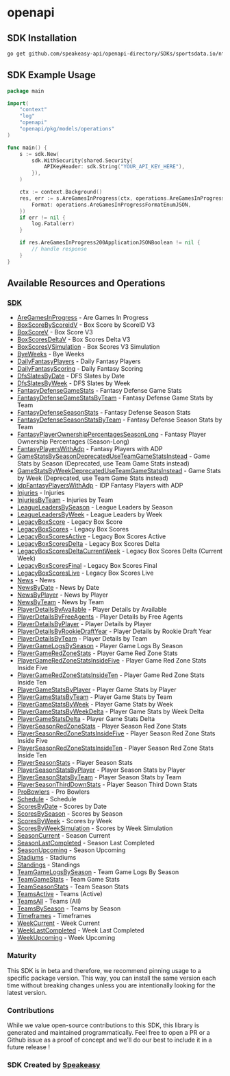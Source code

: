 # openapi

<!-- Start SDK Installation -->
## SDK Installation

```bash
go get github.com/speakeasy-api/openapi-directory/SDKs/sportsdata.io/nfl-v3-stats/1.0/go
```
<!-- End SDK Installation -->

## SDK Example Usage
<!-- Start SDK Example Usage -->
```go
package main

import(
	"context"
	"log"
	"openapi"
	"openapi/pkg/models/operations"
)

func main() {
    s := sdk.New(
        sdk.WithSecurity(shared.Security{
            APIKeyHeader: sdk.String("YOUR_API_KEY_HERE"),
        }),
    )

    ctx := context.Background()
    res, err := s.AreGamesInProgress(ctx, operations.AreGamesInProgressRequest{
        Format: operations.AreGamesInProgressFormatEnumJSON,
    })
    if err != nil {
        log.Fatal(err)
    }

    if res.AreGamesInProgress200ApplicationJSONBoolean != nil {
        // handle response
    }
}
```
<!-- End SDK Example Usage -->

<!-- Start SDK Available Operations -->
## Available Resources and Operations

### [SDK](docs/sdk/README.md)

* [AreGamesInProgress](docs/sdk/README.md#aregamesinprogress) - Are Games In Progress
* [BoxScoreByScoreidV](docs/sdk/README.md#boxscorebyscoreidv) - Box Score by ScoreID V3
* [BoxScoreV](docs/sdk/README.md#boxscorev) - Box Score V3
* [BoxScoresDeltaV](docs/sdk/README.md#boxscoresdeltav) - Box Scores Delta V3
* [BoxScoresVSimulation](docs/sdk/README.md#boxscoresvsimulation) - Box Scores V3 Simulation
* [ByeWeeks](docs/sdk/README.md#byeweeks) - Bye Weeks
* [DailyFantasyPlayers](docs/sdk/README.md#dailyfantasyplayers) - Daily Fantasy Players
* [DailyFantasyScoring](docs/sdk/README.md#dailyfantasyscoring) - Daily Fantasy Scoring
* [DfsSlatesByDate](docs/sdk/README.md#dfsslatesbydate) - DFS Slates by Date
* [DfsSlatesByWeek](docs/sdk/README.md#dfsslatesbyweek) - DFS Slates by Week
* [FantasyDefenseGameStats](docs/sdk/README.md#fantasydefensegamestats) - Fantasy Defense Game Stats
* [FantasyDefenseGameStatsByTeam](docs/sdk/README.md#fantasydefensegamestatsbyteam) - Fantasy Defense Game Stats by Team
* [FantasyDefenseSeasonStats](docs/sdk/README.md#fantasydefenseseasonstats) - Fantasy Defense Season Stats
* [FantasyDefenseSeasonStatsByTeam](docs/sdk/README.md#fantasydefenseseasonstatsbyteam) - Fantasy Defense Season Stats by Team
* [FantasyPlayerOwnershipPercentagesSeasonLong](docs/sdk/README.md#fantasyplayerownershippercentagesseasonlong) - Fantasy Player Ownership Percentages (Season-Long)
* [FantasyPlayersWithAdp](docs/sdk/README.md#fantasyplayerswithadp) - Fantasy Players with ADP
* [GameStatsBySeasonDeprecatedUseTeamGameStatsInstead](docs/sdk/README.md#gamestatsbyseasondeprecateduseteamgamestatsinstead) - Game Stats by Season (Deprecated, use Team Game Stats instead)
* [GameStatsByWeekDeprecatedUseTeamGameStatsInstead](docs/sdk/README.md#gamestatsbyweekdeprecateduseteamgamestatsinstead) - Game Stats by Week (Deprecated, use Team Game Stats instead)
* [IdpFantasyPlayersWithAdp](docs/sdk/README.md#idpfantasyplayerswithadp) - IDP Fantasy Players with ADP
* [Injuries](docs/sdk/README.md#injuries) - Injuries
* [InjuriesByTeam](docs/sdk/README.md#injuriesbyteam) - Injuries by Team
* [LeagueLeadersBySeason](docs/sdk/README.md#leagueleadersbyseason) - League Leaders by Season
* [LeagueLeadersByWeek](docs/sdk/README.md#leagueleadersbyweek) - League Leaders by Week
* [LegacyBoxScore](docs/sdk/README.md#legacyboxscore) - Legacy Box Score
* [LegacyBoxScores](docs/sdk/README.md#legacyboxscores) - Legacy Box Scores
* [LegacyBoxScoresActive](docs/sdk/README.md#legacyboxscoresactive) - Legacy Box Scores Active
* [LegacyBoxScoresDelta](docs/sdk/README.md#legacyboxscoresdelta) - Legacy Box Scores Delta
* [LegacyBoxScoresDeltaCurrentWeek](docs/sdk/README.md#legacyboxscoresdeltacurrentweek) - Legacy Box Scores Delta (Current Week)
* [LegacyBoxScoresFinal](docs/sdk/README.md#legacyboxscoresfinal) - Legacy Box Scores Final
* [LegacyBoxScoresLive](docs/sdk/README.md#legacyboxscoreslive) - Legacy Box Scores Live
* [News](docs/sdk/README.md#news) - News
* [NewsByDate](docs/sdk/README.md#newsbydate) - News by Date
* [NewsByPlayer](docs/sdk/README.md#newsbyplayer) - News by Player
* [NewsByTeam](docs/sdk/README.md#newsbyteam) - News by Team
* [PlayerDetailsByAvailable](docs/sdk/README.md#playerdetailsbyavailable) - Player Details by Available
* [PlayerDetailsByFreeAgents](docs/sdk/README.md#playerdetailsbyfreeagents) - Player Details by Free Agents
* [PlayerDetailsByPlayer](docs/sdk/README.md#playerdetailsbyplayer) - Player Details by Player
* [PlayerDetailsByRookieDraftYear](docs/sdk/README.md#playerdetailsbyrookiedraftyear) - Player Details by Rookie Draft Year
* [PlayerDetailsByTeam](docs/sdk/README.md#playerdetailsbyteam) - Player Details by Team
* [PlayerGameLogsBySeason](docs/sdk/README.md#playergamelogsbyseason) - Player Game Logs By Season
* [PlayerGameRedZoneStats](docs/sdk/README.md#playergameredzonestats) - Player Game Red Zone Stats
* [PlayerGameRedZoneStatsInsideFive](docs/sdk/README.md#playergameredzonestatsinsidefive) - Player Game Red Zone Stats Inside Five
* [PlayerGameRedZoneStatsInsideTen](docs/sdk/README.md#playergameredzonestatsinsideten) - Player Game Red Zone Stats Inside Ten
* [PlayerGameStatsByPlayer](docs/sdk/README.md#playergamestatsbyplayer) - Player Game Stats by Player
* [PlayerGameStatsByTeam](docs/sdk/README.md#playergamestatsbyteam) - Player Game Stats by Team
* [PlayerGameStatsByWeek](docs/sdk/README.md#playergamestatsbyweek) - Player Game Stats by Week
* [PlayerGameStatsByWeekDelta](docs/sdk/README.md#playergamestatsbyweekdelta) - Player Game Stats by Week Delta
* [PlayerGameStatsDelta](docs/sdk/README.md#playergamestatsdelta) - Player Game Stats Delta
* [PlayerSeasonRedZoneStats](docs/sdk/README.md#playerseasonredzonestats) - Player Season Red Zone Stats
* [PlayerSeasonRedZoneStatsInsideFive](docs/sdk/README.md#playerseasonredzonestatsinsidefive) - Player Season Red Zone Stats Inside Five
* [PlayerSeasonRedZoneStatsInsideTen](docs/sdk/README.md#playerseasonredzonestatsinsideten) - Player Season Red Zone Stats Inside Ten
* [PlayerSeasonStats](docs/sdk/README.md#playerseasonstats) - Player Season Stats
* [PlayerSeasonStatsByPlayer](docs/sdk/README.md#playerseasonstatsbyplayer) - Player Season Stats by Player
* [PlayerSeasonStatsByTeam](docs/sdk/README.md#playerseasonstatsbyteam) - Player Season Stats by Team
* [PlayerSeasonThirdDownStats](docs/sdk/README.md#playerseasonthirddownstats) - Player Season Third Down Stats
* [ProBowlers](docs/sdk/README.md#probowlers) - Pro Bowlers
* [Schedule](docs/sdk/README.md#schedule) - Schedule
* [ScoresByDate](docs/sdk/README.md#scoresbydate) - Scores by Date
* [ScoresBySeason](docs/sdk/README.md#scoresbyseason) - Scores by Season 
* [ScoresByWeek](docs/sdk/README.md#scoresbyweek) - Scores by Week
* [ScoresByWeekSimulation](docs/sdk/README.md#scoresbyweeksimulation) - Scores by Week Simulation
* [SeasonCurrent](docs/sdk/README.md#seasoncurrent) - Season Current
* [SeasonLastCompleted](docs/sdk/README.md#seasonlastcompleted) - Season Last Completed
* [SeasonUpcoming](docs/sdk/README.md#seasonupcoming) - Season Upcoming
* [Stadiums](docs/sdk/README.md#stadiums) - Stadiums
* [Standings](docs/sdk/README.md#standings) - Standings
* [TeamGameLogsBySeason](docs/sdk/README.md#teamgamelogsbyseason) - Team Game Logs By Season
* [TeamGameStats](docs/sdk/README.md#teamgamestats) - Team Game Stats
* [TeamSeasonStats](docs/sdk/README.md#teamseasonstats) - Team Season Stats
* [TeamsActive](docs/sdk/README.md#teamsactive) - Teams (Active)
* [TeamsAll](docs/sdk/README.md#teamsall) - Teams (All)
* [TeamsBySeason](docs/sdk/README.md#teamsbyseason) - Teams by Season
* [Timeframes](docs/sdk/README.md#timeframes) - Timeframes
* [WeekCurrent](docs/sdk/README.md#weekcurrent) - Week Current
* [WeekLastCompleted](docs/sdk/README.md#weeklastcompleted) - Week Last Completed
* [WeekUpcoming](docs/sdk/README.md#weekupcoming) - Week Upcoming
<!-- End SDK Available Operations -->

### Maturity

This SDK is in beta and therefore, we recommend pinning usage to a specific package version.
This way, you can install the same version each time without breaking changes unless you are intentionally
looking for the latest version.

### Contributions

While we value open-source contributions to this SDK, this library is generated and maintained programmatically.
Feel free to open a PR or a Github issue as a proof of concept and we'll do our best to include it in a future release !

### SDK Created by [Speakeasy](https://docs.speakeasyapi.dev/docs/using-speakeasy/client-sdks)
